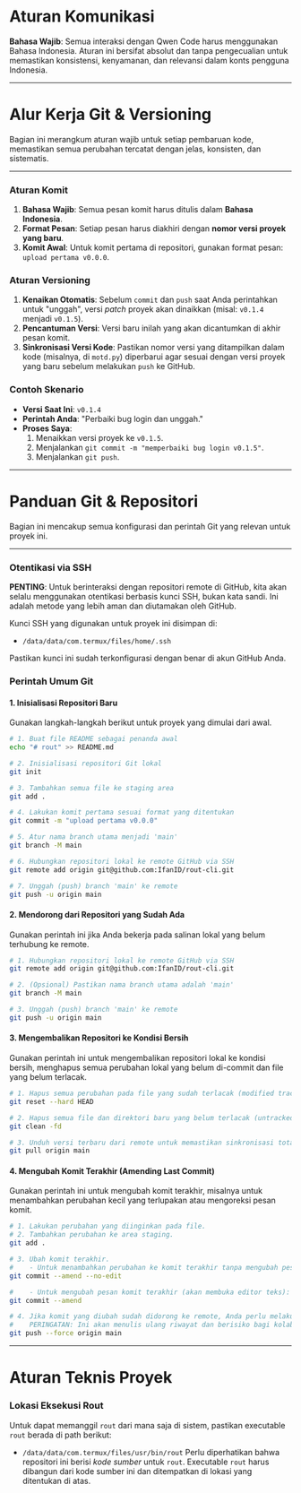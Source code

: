 # Aturan Komunikasi
**Bahasa Wajib**: Semua interaksi dengan Qwen Code harus menggunakan Bahasa Indonesia. Aturan ini bersifat absolut dan tanpa pengecualian untuk memastikan konsistensi, kenyamanan, dan relevansi dalam konts pengguna Indonesia.

---

# Alur Kerja Git & Versioning

Bagian ini merangkum aturan wajib untuk setiap pembaruan kode, memastikan semua perubahan tercatat dengan jelas, konsisten, dan sistematis.

---

### Aturan Komit
1.  **Bahasa Wajib**: Semua pesan komit harus ditulis dalam **Bahasa Indonesia**.
2.  **Format Pesan**: Setiap pesan harus diakhiri dengan **nomor versi proyek yang baru**.
3.  **Komit Awal**: Untuk komit pertama di repositori, gunakan format pesan: `upload pertama v0.0.0`.

### Aturan Versioning
1.  **Kenaikan Otomatis**: Sebelum `commit` dan `push` saat Anda perintahkan untuk "unggah", versi *patch* proyek akan dinaikkan (misal: `v0.1.4` menjadi `v0.1.5`).
2.  **Pencantuman Versi**: Versi baru inilah yang akan dicantumkan di akhir pesan komit.
3.  **Sinkronisasi Versi Kode**: Pastikan nomor versi yang ditampilkan dalam kode (misalnya, di `motd.py`) diperbarui agar sesuai dengan versi proyek yang baru sebelum melakukan `push` ke GitHub.

### Contoh Skenario
-   **Versi Saat Ini**: `v0.1.4`
-   **Perintah Anda**: "Perbaiki bug login dan unggah."
-   **Proses Saya**:
    1.  Menaikkan versi proyek ke `v0.1.5`.
    2.  Menjalankan `git commit -m "memperbaiki bug login v0.1.5"`.
    3.  Menjalankan `git push`.

---

# Panduan Git & Repositori

Bagian ini mencakup semua konfigurasi dan perintah Git yang relevan untuk proyek ini.

---

### Otentikasi via SSH
**PENTING**: Untuk berinteraksi dengan repositori remote di GitHub, kita akan selalu menggunakan otentikasi berbasis kunci SSH, bukan kata sandi. Ini adalah metode yang lebih aman dan diutamakan oleh GitHub.

Kunci SSH yang digunakan untuk proyek ini disimpan di:
-   `/data/data/com.termux/files/home/.ssh`

Pastikan kunci ini sudah terkonfigurasi dengan benar di akun GitHub Anda.

### Perintah Umum Git

#### 1. Inisialisasi Repositori Baru
Gunakan langkah-langkah berikut untuk proyek yang dimulai dari awal.

```bash
# 1. Buat file README sebagai penanda awal
echo "# rout" >> README.md

# 2. Inisialisasi repositori Git lokal
git init

# 3. Tambahkan semua file ke staging area
git add .

# 4. Lakukan komit pertama sesuai format yang ditentukan
git commit -m "upload pertama v0.0.0"

# 5. Atur nama branch utama menjadi 'main'
git branch -M main

# 6. Hubungkan repositori lokal ke remote GitHub via SSH
git remote add origin git@github.com:IfanID/rout-cli.git

# 7. Unggah (push) branch 'main' ke remote
git push -u origin main
```

#### 2. Mendorong dari Repositori yang Sudah Ada
Gunakan perintah ini jika Anda bekerja pada salinan lokal yang belum terhubung ke remote.

```bash
# 1. Hubungkan repositori lokal ke remote GitHub via SSH
git remote add origin git@github.com:IfanID/rout-cli.git

# 2. (Opsional) Pastikan nama branch utama adalah 'main'
git branch -M main

# 3. Unggah (push) branch 'main' ke remote
git push -u origin main
```

#### 3. Mengembalikan Repositori ke Kondisi Bersih
Gunakan perintah ini untuk mengembalikan repositori lokal ke kondisi bersih, menghapus semua perubahan lokal yang belum di-commit dan file yang belum terlacak.

```bash
# 1. Hapus semua perubahan pada file yang sudah terlacak (modified tracked files)
git reset --hard HEAD

# 2. Hapus semua file dan direktori baru yang belum terlacak (untracked files/dirs)
git clean -fd

# 3. Unduh versi terbaru dari remote untuk memastikan sinkronisasi total
git pull origin main
```

#### 4. Mengubah Komit Terakhir (Amending Last Commit)
Gunakan perintah ini untuk mengubah komit terakhir, misalnya untuk menambahkan perubahan kecil yang terlupakan atau mengoreksi pesan komit.

```bash
# 1. Lakukan perubahan yang diinginkan pada file.
# 2. Tambahkan perubahan ke area staging.
git add .

# 3. Ubah komit terakhir.
#    - Untuk menambahkan perubahan ke komit terakhir tanpa mengubah pesan:
git commit --amend --no-edit

#    - Untuk mengubah pesan komit terakhir (akan membuka editor teks):
git commit --amend

# 4. Jika komit yang diubah sudah didorong ke remote, Anda perlu melakukan force push.
#    PERINGATAN: Ini akan menulis ulang riwayat dan berisiko bagi kolaborator lain.
git push --force origin main
```

---

# Aturan Teknis Proyek

### Lokasi Eksekusi Rout
Untuk dapat memanggil `rout` dari mana saja di sistem, pastikan executable `rout` berada di path berikut:
- `/data/data/com.termux/files/usr/bin/rout`
Perlu diperhatikan bahwa repositori ini berisi *kode sumber* untuk `rout`. Executable `rout` harus dibangun dari kode sumber ini dan ditempatkan di lokasi yang ditentukan di atas.